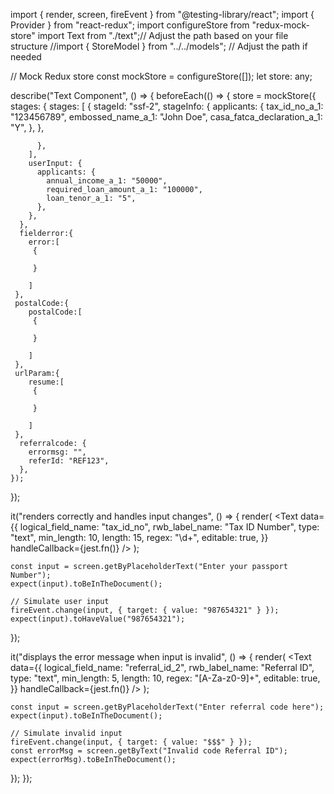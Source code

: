 import { render, screen, fireEvent } from "@testing-library/react";
import { Provider } from "react-redux";
import configureStore from "redux-mock-store"
import Text from "./text";// Adjust the path based on your file structure
//import { StoreModel } from "../../models"; // Adjust the path if needed

// Mock Redux store
const mockStore = configureStore([]);
let store: any;


describe("Text Component", () => {
  beforeEach(() => {
    store = mockStore({
      stages: {
        stages: [
          {
            stageId: "ssf-2",
            stageInfo: {
              applicants: {
                tax_id_no_a_1: "123456789",
                embossed_name_a_1: "John Doe",
                casa_fatca_declaration_a_1: "Y",
              },
            },
           
          },
        ],
        userInput: {
          applicants: {
            annual_income_a_1: "50000",
            required_loan_amount_a_1: "100000",
            loan_tenor_a_1: "5",
          },
        },
      },
      fielderror:{
        error:[
         {
             
         }

        ] 
     },
     postalCode:{
        postalCode:[
         {
             
         }

        ] 
     },
     urlParam:{
        resume:[
         {
             
         }

        ] 
     },
      referralcode: {
        errormsg: "",
        referId: "REF123",
      },
    });
  });

  it("renders correctly and handles input changes", () => {
    render(
      <Provider store={store}>
        <Text
          data={{
            logical_field_name: "tax_id_no",
            rwb_label_name: "Tax ID Number",
            type: "text",
            min_length: 10,
            length: 15,
            regex: "\\d+",
            editable: true,
          }}
          handleCallback={jest.fn()}
        />
      </Provider>
    );

    const input = screen.getByPlaceholderText("Enter your passport Number");
    expect(input).toBeInTheDocument();

    // Simulate user input
    fireEvent.change(input, { target: { value: "987654321" } });
    expect(input).toHaveValue("987654321");
  });

  it("displays the error message when input is invalid", () => {
    render(
      <Provider store={store}>
        <Text
          data={{
            logical_field_name: "referral_id_2",
            rwb_label_name: "Referral ID",
            type: "text",
            min_length: 5,
            length: 10,
            regex: "[A-Za-z0-9]+",
            editable: true,
          }}
          handleCallback={jest.fn()}
        />
      </Provider>
    );

    const input = screen.getByPlaceholderText("Enter referral code here");
    expect(input).toBeInTheDocument();

    // Simulate invalid input
    fireEvent.change(input, { target: { value: "$$$" } });
    const errorMsg = screen.getByText("Invalid code Referral ID");
    expect(errorMsg).toBeInTheDocument();
  });
});
